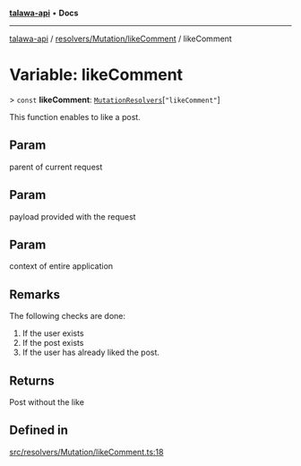 [**talawa-api**](../../../../README.md) • **Docs**

***

[talawa-api](../../../../modules.md) / [resolvers/Mutation/likeComment](../README.md) / likeComment

# Variable: likeComment

\> `const` **likeComment**: [`MutationResolvers`](../../../../types/generatedGraphQLTypes/type-aliases/MutationResolvers.md)\[`"likeComment"`\]

This function enables to like a post.

## Param

parent of current request

## Param

payload provided with the request

## Param

context of entire application

## Remarks

The following checks are done:
1. If the user exists
2. If the post exists
3. If the user has already liked the post.

## Returns

Post without the like

## Defined in

[src/resolvers/Mutation/likeComment.ts:18](https://github.com/PalisadoesFoundation/talawa-api/blob/a6e7ac91b581c9109559657faf0f934f3eb41fe7/src/resolvers/Mutation/likeComment.ts#L18)
